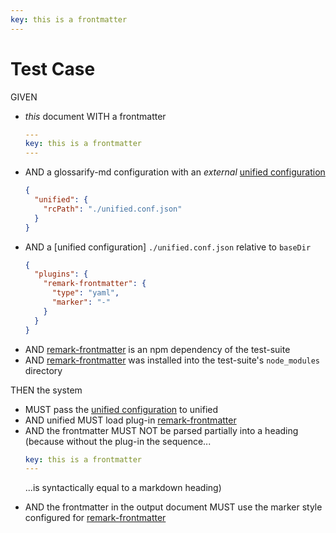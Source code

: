 ```yaml
---
key: this is a frontmatter
---
```


# Test Case

GIVEN

- *this* document WITH a frontmatter
  ~~~yaml
  ---
  key: this is a frontmatter
  ---
  ~~~
- AND a glossarify-md configuration with an *external* [unified configuration][unified]
  ~~~json
  {
    "unified": {
      "rcPath": "./unified.conf.json"
    }
  }
  ~~~
- AND a [unified configuration] `./unified.conf.json` relative to `baseDir`
  ~~~json
  {
    "plugins": {
      "remark-frontmatter": {
        "type": "yaml",
        "marker": "-"
      }
    }
  }
  ~~~
- AND [remark-frontmatter] is an npm dependency of the test-suite
- AND [remark-frontmatter] was installed into the test-suite's `node_modules` directory

THEN the system

- MUST pass the [unified configuration][unified] to unified
- AND unified MUST load plug-in [remark-frontmatter]
- AND the frontmatter MUST NOT be parsed partially into a heading (because without the plug-in the sequence...
  ~~~yaml
  key: this is a frontmatter
  ---
  ~~~
  ...is syntactically equal to a markdown heading)

[unified]: https://github.com/unifiedjs/unified-engine/blob/main/doc/configure.md
[remark-frontmatter]: https://npmjs.com/package/remark-frontmatter
- AND the frontmatter in the output document MUST use the marker style configured for [remark-frontmatter]
